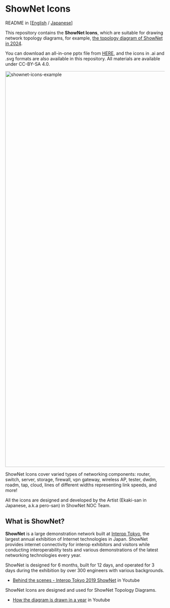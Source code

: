 
# ShowNet Icons

README in [[English](https://github.com/interop-tokyo-shownet/shownet-icons/blob/master/README.md) / [Japanese](https://github.com/interop-tokyo-shownet/shownet-icons/blob/master/README-ja.md)]

This repository contains the **ShowNet Icons**, which are suitable for
drawing network topology diagrams, for example, [the topology diagram of ShowNet in 2024](https://www.interop.jp/2024/assets/file/e-web.pdf).

You can download an all-in-one pptx file from [HERE](https://github.com/interop-tokyo-shownet/shownet-icons/raw/master/ShowNet%20Icons%202024%201.02.pptx),
and the icons in .ai and .svg formats are also available in this repository.
All materials are available under CC-BY-SA 4.0.

<img width="1250" alt="shownet-icons-example" src="https://github.com/interop-tokyo-shownet/shownet-icons/assets/184632/f5453688-2368-43bc-b21d-3fb11e80030d">


ShowNet Icons cover varied types of networking components:
router, switch, server, storage, firewall, vpn gateway, wireless AP,
tester, dwdm, roadm, tap, cloud, lines of different widths
representing link speeds, and more!

All the icons are designed and developed by the Artist (Ekaki-san in
Japanese, a.k.a pero-san) in ShowNet NOC Team.


## What is ShowNet?

**ShowNet** is a large demonstration network built at [Interop
Tokyo](https://interop.jp), the largest annual exhibition of Internet
technologies in Japan. ShowNet provides internet connectivity for
interop exhibitors and visitors while conducting interoperability
tests and various demonstrations of the latest networking technologies
every year.

ShowNet is designed for 6 months, built for 12 days, and operated for
3 days during the exhibition by over 300 engineers with various
backgrounds.

- [Behind the scenes - Interop Tokyo 2019 ShowNet](https://www.youtube.com/watch?v=X-JhPs1T7sc) in Youtube

ShowNet Icons are designed and used for ShowNet Topology Diagrams.

- [How the diagram is drawn in a year](https://www.youtube.com/watch?v=HpnMzJkDpQg) in Youtube
